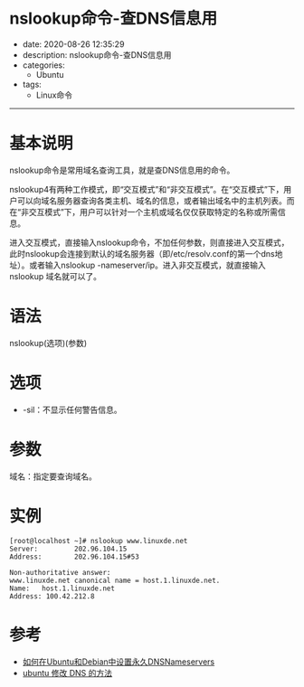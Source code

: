 #   nslookup命令-查DNS信息用
+ date: 2020-08-26 12:35:29
+ description: nslookup命令-查DNS信息用
+ categories:
  - Ubuntu
+ tags:
  - Linux命令
---
#   基本说明
 nslookup命令是常用域名查询工具，就是查DNS信息用的命令。

nslookup4有两种工作模式，即“交互模式”和“非交互模式”。在“交互模式”下，用户可以向域名服务器查询各类主机、域名的信息，或者输出域名中的主机列表。而在“非交互模式”下，用户可以针对一个主机或域名仅仅获取特定的名称或所需信息。

进入交互模式，直接输入nslookup命令，不加任何参数，则直接进入交互模式，此时nslookup会连接到默认的域名服务器（即/etc/resolv.conf的第一个dns地址）。或者输入nslookup -nameserver/ip。进入非交互模式，就直接输入nslookup 域名就可以了。


#   语法
nslookup(选项)(参数)

#   选项
+   -sil：不显示任何警告信息。

#   参数
域名：指定要查询域名。

#   实例
```console
[root@localhost ~]# nslookup www.linuxde.net
Server:         202.96.104.15
Address:        202.96.104.15#53

Non-authoritative answer:
www.linuxde.net canonical name = host.1.linuxde.net.
Name:   host.1.linuxde.net
Address: 100.42.212.8
```

#   参考
+   [如何在Ubuntu和Debian中设置永久DNSNameservers](https://www.howtoing.com/set-permanent-dns-nameservers-in-ubuntu-debian)
+   [ubuntu 修改 DNS 的方法](https://www.runoob.com/w3cnote/ubuntu-modify-dns.html)
